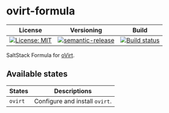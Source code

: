 # ovirt-formula

| License | Versioning | Build |
| ------- | ---------- | ----- |
| [![License: MIT](https://img.shields.io/badge/License-MIT-yellow.svg)](https://opensource.org/licenses/MIT) | [![semantic-release](https://img.shields.io/badge/%20%20%F0%9F%93%A6%F0%9F%9A%80-semantic--release-e10079.svg)](https://github.com/semantic-release/semantic-release) | [![Build status](https://ci.appveyor.com/api/projects/status/pomxhbtgg916335t/branch/master?svg=true)](https://ci.appveyor.com/project/nikAizuddin/ovirt-formula/branch/master) |

SaltStack Formula for [oVirt](https://github.com/oVirt).


## Available states

States | Descriptions
--- | ---
`ovirt` | Configure and install `ovirt`.
